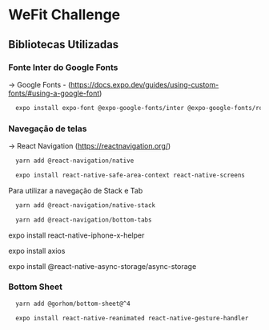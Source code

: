# WeFit Challenge


## Bibliotecas Utilizadas

### Fonte Inter do Google Fonts
-> Google Fonts - (https://docs.expo.dev/guides/using-custom-fonts/#using-a-google-font)

``` bash
  expo install expo-font @expo-google-fonts/inter @expo-google-fonts/roboto
```

### Navegação de telas
-> React Navigation (https://reactnavigation.org/)

``` bash
  yarn add @react-navigation/native

  expo install react-native-safe-area-context react-native-screens
```

Para utilizar a navegação de Stack e Tab
``` bash
  yarn add @react-navigation/native-stack

  yarn add @react-navigation/bottom-tabs
```

expo install react-native-iphone-x-helper

expo install axios

expo install @react-native-async-storage/async-storage

### Bottom Sheet
```bash
  yarn add @gorhom/bottom-sheet@^4

  expo install react-native-reanimated react-native-gesture-handler
```